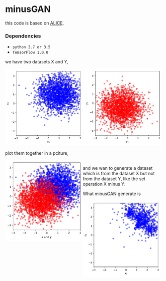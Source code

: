 # minusGAN
this code is based on [ALICE](https://github.com/ChunyuanLI/ALICE).

### Dependencies
- `python 2.7 or 3.5`
- `TensorFlow 1.0.0`

we have two datasets X and Y,

<img src='https://github.com/mathcbc/minusGAN/blob/master/results/X_train.png' width=250 />
<img src='https://github.com/mathcbc/minusGAN/blob/master/results/Y_train.png'  width=250/> <br>


plot them together in a pciture,

<img src='https://github.com/mathcbc/minusGAN/blob/master/results/X_Y_train.png' align="left" width=250/>
<br>
and we wan to generate a dataset which is from the dataset X but not from the dataset Y, like the set operation X minus Y.

What minusGAN generate is

<img src='https://github.com/mathcbc/minusGAN/blob/master/results/minusGAN_result.png' align="left" width=250/>

